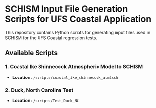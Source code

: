 # SCHISM Input File Generation Scripts for UFS Coastal Application

This repository contains Python scripts for generating input files used in SCHISM for the UFS Coastal regression tests.

## Available Scripts

### 1. Coastal Ike Shinnecock Atmospheric Model to SCHISM

- **Location:** `/scripts/coastal_ike_shinnecock_atm2sch`

### 2. Duck, North Carolina Test
- **Location:** `/scripts/Test_Duck_NC`



